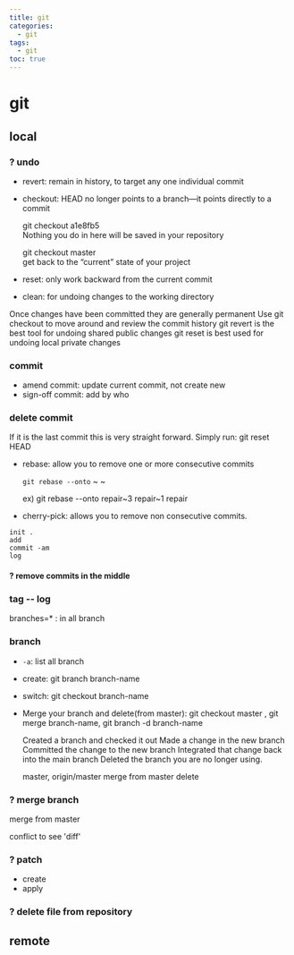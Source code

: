 ```yaml
---
title: git
categories:
  - git
tags:
  - git
toc: true
---
```


# git

## local

### ? undo

* revert: remain in history, to target any one individual commit
* checkout: HEAD no longer points to a branch—it points directly to a commit

  git checkout a1e8fb5  
    Nothing you do in here will be saved in your repository

  git checkout master  
    get back to the “current” state of your project

* reset: only work backward from the current commit
* clean: for undoing changes to the working directory

Once changes have been committed they are generally permanent Use git checkout to move around and review the commit history git revert is the best tool for undoing shared public changes git reset is best used for undoing local private changes

### commit

* amend commit: update current commit, not create new
* sign-off commit: add by who

### delete commit

If it is the last commit this is very straight forward. Simply run: git reset HEAD

* rebase:  allow you to remove one or more consecutive commits

  `git rebase --onto` ~ ~ 

  ex\) git rebase --onto repair~3 repair~1 repair    

* cherry-pick:  allows you to remove non consecutive commits.

```text
init .
add
commit -am
log
```

#### ? remove commits in the middle

### tag -- log

branches=\* : in all branch

### branch

* `-a`: list all branch
* create: git branch branch-name
* switch: git checkout branch-name
* Merge your branch and delete\(from master\): git checkout master , git merge branch-name, git branch -d branch-name

  Created a branch and checked it out Made a change in the new branch Committed the change to the new branch Integrated that change back into the main branch Deleted the branch you are no longer using.

  master, origin/master merge from master delete

### ? merge branch

merge from master

conflict to see 'diff'

### ? patch

* create
* apply

### ? delete file from repository

## remote

